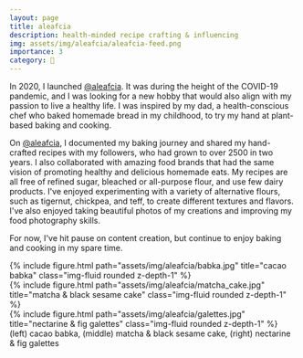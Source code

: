 ```yaml
---
layout: page
title: aleafcia
description: health-minded recipe crafting & influencing
img: assets/img/aleafcia/aleafcia-feed.png
importance: 3
category: 🌱
---
```


In 2020, I launched [@aleafcia](https://www.instagram.com/aleafcia/?hl=en). It was during the height of the COVID-19 pandemic, and I was looking for a new hobby that would also align with my passion to live a healthy life. I was inspired by my dad, a health-conscious chef who baked homemade bread in my childhood, to try my hand at plant-based baking and cooking.

On [@aleafcia](https://www.instagram.com/aleafcia/?hl=en), I documented my baking journey and shared my hand-crafted recipes with my followers, who had grown to over 2500 in two years. I also collaborated with amazing food brands that had the same vision of promoting healthy and delicious homemade eats. My recipes are all free of refined sugar, bleached or all-purpose flour, and use few dairy products. I've enjoyed experimenting with a variety of alternative flours, such as tigernut, chickpea, and teff, to create different textures and flavors. I've also enjoyed taking beautiful photos of my creations and improving my food photography skills.

For now, I've hit pause on content creation, but continue to enjoy baking and cooking in my spare time.

<div class="row social">
<div class="col-sm mt-3 mt-md-0">
    <a href="https://www.pinterest.com/aleafcia" title="Pinterest"><i class="fab fa-pinterest"></i></a>
    <a href="https://instagram.com/aleafcia" title="Instagram"><i class="fab fa-instagram"></i></a>
</div>
</div>

<div class="row">
    <div class="col-sm mt-3 mt-md-0">
        {% include figure.html path="assets/img/aleafcia/babka.jpg" title="cacao babka" class="img-fluid rounded z-depth-1" %}
    </div>
    <div class="col-sm mt-3 mt-md-0">
        {% include figure.html path="assets/img/aleafcia/matcha_cake.jpg" title="matcha & black sesame cake" class="img-fluid rounded z-depth-1" %}
    </div>
    <div class="col-sm mt-3 mt-md-0">
        {% include figure.html path="assets/img/aleafcia/galettes.jpg" title="nectarine & fig galettes" class="img-fluid rounded z-depth-1" %}
    </div>
</div>
<div class="caption">
    (left) cacao babka, (middle) matcha & black sesame cake, (right) nectarine & fig galettes
</div>